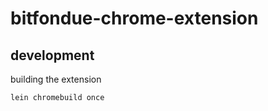 # bitfondue-chrome-extension

## development

building the extension
```bash
lein chromebuild once
```
